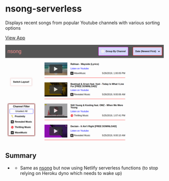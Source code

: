 # nsong-serverless

Displays recent songs from popular Youtube channels with various sorting options

[View App](https://song.taco.fyi)

![screenshot](https://github.com/kianga722/nsong/blob/master/screenshot.png)

## Summary

- - Same as [nsong](https://github.com/kianga722/nsong) but now using Netlify serverless functions (to stop relying on Heroku dyno which needs to wake up)
